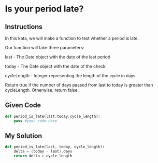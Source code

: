 # Is your period late?

## Instructions

In this kata, we will make a function to test whether a period is late.

Our function will take three parameters:

last - The Date object with the date of the last period

today - The Date object with the date of the check

cycleLength - Integer representing the length of the cycle in days

Return true if the number of days passed from last to today is greater than cycleLength. Otherwise, return false.

## Given Code
```python
def period_is_late(last,today,cycle_length):
    pass #your code here
```

## My Solution
```python
def period_is_late(last, today, cycle_length):
    delta = (today - last).days
    return delta > cycle_length
```
